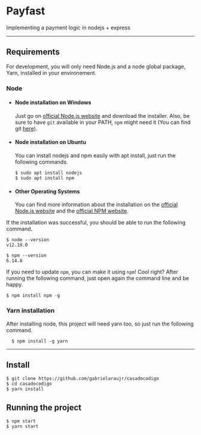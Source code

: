 # Payfast

Implementing a payment logic in nodejs + express

---

## Requirements

For development, you will only need Node.js and a node global package, Yarn, installed in your environement.

### Node

- #### Node installation on Windows

  Just go on [official Node.js website](https://nodejs.org/) and download the installer.
  Also, be sure to have `git` available in your PATH, `npm` might need it (You can find git [here](https://git-scm.com/)).

- #### Node installation on Ubuntu

  You can install nodejs and npm easily with apt install, just run the following commands.

      $ sudo apt install nodejs
      $ sudo apt install npm

- #### Other Operating Systems
  You can find more information about the installation on the [official Node.js website](https://nodejs.org/) and the [official NPM website](https://npmjs.org/).

If the installation was successful, you should be able to run the following command.

    $ node --version
    v12.19.0

    $ npm --version
    6.14.8

If you need to update `npm`, you can make it using `npm`! Cool right? After running the following command, just open again the command line and be happy.

    $ npm install npm -g

###

### Yarn installation

After installing node, this project will need yarn too, so just run the following command.

      $ npm install -g yarn

---

## Install

    $ git clone https://github.com/gabrielaraujr/casadocodigo
    $ cd casadocodigo
    $ yarn install

## Running the project

    $ npm start
    $ yarn start
